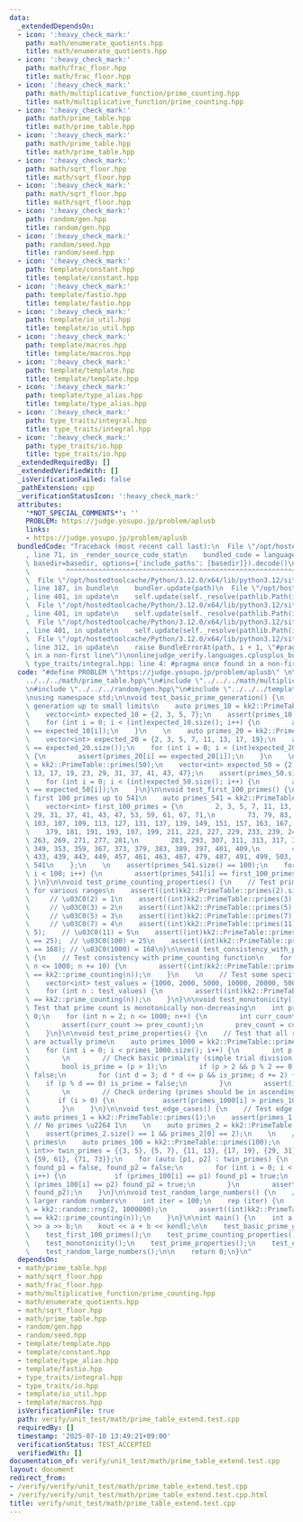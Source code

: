 ```yaml
---
data:
  _extendedDependsOn:
  - icon: ':heavy_check_mark:'
    path: math/enumerate_quotients.hpp
    title: math/enumerate_quotients.hpp
  - icon: ':heavy_check_mark:'
    path: math/frac_floor.hpp
    title: math/frac_floor.hpp
  - icon: ':heavy_check_mark:'
    path: math/multiplicative_function/prime_counting.hpp
    title: math/multiplicative_function/prime_counting.hpp
  - icon: ':heavy_check_mark:'
    path: math/prime_table.hpp
    title: math/prime_table.hpp
  - icon: ':heavy_check_mark:'
    path: math/prime_table.hpp
    title: math/prime_table.hpp
  - icon: ':heavy_check_mark:'
    path: math/sqrt_floor.hpp
    title: math/sqrt_floor.hpp
  - icon: ':heavy_check_mark:'
    path: math/sqrt_floor.hpp
    title: math/sqrt_floor.hpp
  - icon: ':heavy_check_mark:'
    path: random/gen.hpp
    title: random/gen.hpp
  - icon: ':heavy_check_mark:'
    path: random/seed.hpp
    title: random/seed.hpp
  - icon: ':heavy_check_mark:'
    path: template/constant.hpp
    title: template/constant.hpp
  - icon: ':heavy_check_mark:'
    path: template/fastio.hpp
    title: template/fastio.hpp
  - icon: ':heavy_check_mark:'
    path: template/io_util.hpp
    title: template/io_util.hpp
  - icon: ':heavy_check_mark:'
    path: template/macros.hpp
    title: template/macros.hpp
  - icon: ':heavy_check_mark:'
    path: template/template.hpp
    title: template/template.hpp
  - icon: ':heavy_check_mark:'
    path: template/type_alias.hpp
    title: template/type_alias.hpp
  - icon: ':heavy_check_mark:'
    path: type_traits/integral.hpp
    title: type_traits/integral.hpp
  - icon: ':heavy_check_mark:'
    path: type_traits/io.hpp
    title: type_traits/io.hpp
  _extendedRequiredBy: []
  _extendedVerifiedWith: []
  _isVerificationFailed: false
  _pathExtension: cpp
  _verificationStatusIcon: ':heavy_check_mark:'
  attributes:
    '*NOT_SPECIAL_COMMENTS*': ''
    PROBLEM: https://judge.yosupo.jp/problem/aplusb
    links:
    - https://judge.yosupo.jp/problem/aplusb
  bundledCode: "Traceback (most recent call last):\n  File \"/opt/hostedtoolcache/Python/3.12.0/x64/lib/python3.12/site-packages/onlinejudge_verify/documentation/build.py\"\
    , line 71, in _render_source_code_stat\n    bundled_code = language.bundle(stat.path,\
    \ basedir=basedir, options={'include_paths': [basedir]}).decode()\n          \
    \         ^^^^^^^^^^^^^^^^^^^^^^^^^^^^^^^^^^^^^^^^^^^^^^^^^^^^^^^^^^^^^^^^^^^^^^^^^^^^^^^^^\n\
    \  File \"/opt/hostedtoolcache/Python/3.12.0/x64/lib/python3.12/site-packages/onlinejudge_verify/languages/cplusplus.py\"\
    , line 187, in bundle\n    bundler.update(path)\n  File \"/opt/hostedtoolcache/Python/3.12.0/x64/lib/python3.12/site-packages/onlinejudge_verify/languages/cplusplus_bundle.py\"\
    , line 401, in update\n    self.update(self._resolve(pathlib.Path(included), included_from=path))\n\
    \  File \"/opt/hostedtoolcache/Python/3.12.0/x64/lib/python3.12/site-packages/onlinejudge_verify/languages/cplusplus_bundle.py\"\
    , line 401, in update\n    self.update(self._resolve(pathlib.Path(included), included_from=path))\n\
    \  File \"/opt/hostedtoolcache/Python/3.12.0/x64/lib/python3.12/site-packages/onlinejudge_verify/languages/cplusplus_bundle.py\"\
    , line 401, in update\n    self.update(self._resolve(pathlib.Path(included), included_from=path))\n\
    \  File \"/opt/hostedtoolcache/Python/3.12.0/x64/lib/python3.12/site-packages/onlinejudge_verify/languages/cplusplus_bundle.py\"\
    , line 312, in update\n    raise BundleErrorAt(path, i + 1, \"#pragma once found\
    \ in a non-first line\")\nonlinejudge_verify.languages.cplusplus_bundle.BundleErrorAt:\
    \ type_traits/integral.hpp: line 4: #pragma once found in a non-first line\n"
  code: "#define PROBLEM \"https://judge.yosupo.jp/problem/aplusb\" \n\n#include \"\
    ../../../math/prime_table.hpp\"\n#include \"../../../math/multiplicative_function/prime_counting.hpp\"\
    \n#include \"../../../random/gen.hpp\"\n#include \"../../../template/template.hpp\"\
    \nusing namespace std;\n\nvoid test_basic_prime_generation() {\n    // Test prime\
    \ generation up to small limits\n    auto primes_10 = kk2::PrimeTable::primes(10);\n\
    \    vector<int> expected_10 = {2, 3, 5, 7};\n    assert(primes_10.size() == expected_10.size());\n\
    \    for (int i = 0; i < (int)expected_10.size(); i++) {\n        assert(primes_10[i]\
    \ == expected_10[i]);\n    }\n    \n    auto primes_20 = kk2::PrimeTable::primes(20);\n\
    \    vector<int> expected_20 = {2, 3, 5, 7, 11, 13, 17, 19};\n    assert(primes_20.size()\
    \ == expected_20.size());\n    for (int i = 0; i < (int)expected_20.size(); i++)\
    \ {\n        assert(primes_20[i] == expected_20[i]);\n    }\n    \n    auto primes_50\
    \ = kk2::PrimeTable::primes(50);\n    vector<int> expected_50 = {2, 3, 5, 7, 11,\
    \ 13, 17, 19, 23, 29, 31, 37, 41, 43, 47};\n    assert(primes_50.size() == expected_50.size());\n\
    \    for (int i = 0; i < (int)expected_50.size(); i++) {\n        assert(primes_50[i]\
    \ == expected_50[i]);\n    }\n}\n\nvoid test_first_100_primes() {\n    // Test\
    \ first 100 primes up to 541\n    auto primes_541 = kk2::PrimeTable::primes(541);\n\
    \    vector<int> first_100_primes = {\n        2, 3, 5, 7, 11, 13, 17, 19, 23,\
    \ 29, 31, 37, 41, 43, 47, 53, 59, 61, 67, 71,\n        73, 79, 83, 89, 97, 101,\
    \ 103, 107, 109, 113, 127, 131, 137, 139, 149, 151, 157, 163, 167, 173,\n    \
    \    179, 181, 191, 193, 197, 199, 211, 223, 227, 229, 233, 239, 241, 251, 257,\
    \ 263, 269, 271, 277, 281,\n        283, 293, 307, 311, 313, 317, 331, 337, 347,\
    \ 349, 353, 359, 367, 373, 379, 383, 389, 397, 401, 409,\n        419, 421, 431,\
    \ 433, 439, 443, 449, 457, 461, 463, 467, 479, 487, 491, 499, 503, 509, 521, 523,\
    \ 541\n    };\n    \n    assert(primes_541.size() == 100);\n    for (int i = 0;\
    \ i < 100; i++) {\n        assert(primes_541[i] == first_100_primes[i]);\n   \
    \ }\n}\n\nvoid test_prime_counting_properties() {\n    // Test prime counting\
    \ for various ranges\n    assert((int)kk2::PrimeTable::primes(2).size() == 1);\
    \     // \u03C0(2) = 1\n    assert((int)kk2::PrimeTable::primes(3).size() == 2);\
    \     // \u03C0(3) = 2\n    assert((int)kk2::PrimeTable::primes(5).size() == 3);\
    \     // \u03C0(5) = 3\n    assert((int)kk2::PrimeTable::primes(7).size() == 4);\
    \     // \u03C0(7) = 4\n    assert((int)kk2::PrimeTable::primes(11).size() ==\
    \ 5);    // \u03C0(11) = 5\n    assert((int)kk2::PrimeTable::primes(100).size()\
    \ == 25);  // \u03C0(100) = 25\n    assert((int)kk2::PrimeTable::primes(1000).size()\
    \ == 168); // \u03C0(1000) = 168\n}\n\nvoid test_consistency_with_prime_counting()\
    \ {\n    // Test consistency with prime_counting function\n    for (int n = 2;\
    \ n <= 1000; n += 10) {\n        assert((int)kk2::PrimeTable::primes(n).size()\
    \ == kk2::prime_counting(n));\n    }\n    \n    // Test some specific larger values\n\
    \    vector<int> test_values = {1000, 2000, 5000, 10000, 20000, 50000, 100000};\n\
    \    for (int n : test_values) {\n        assert((int)kk2::PrimeTable::primes(n).size()\
    \ == kk2::prime_counting(n));\n    }\n}\n\nvoid test_monotonicity() {\n    //\
    \ Test that prime count is monotonically non-decreasing\n    int prev_count =\
    \ 0;\n    for (int n = 2; n <= 1000; n++) {\n        int curr_count = (int)kk2::PrimeTable::primes(n).size();\n\
    \        assert(curr_count >= prev_count);\n        prev_count = curr_count;\n\
    \    }\n}\n\nvoid test_prime_properties() {\n    // Test that all returned numbers\
    \ are actually prime\n    auto primes_1000 = kk2::PrimeTable::primes(1000);\n\
    \    for (int i = 0; i < primes_1000.size(); i++) {\n        int p = primes_1000[i];\n\
    \        \n        // Check basic primality (simple trial division for verification)\n\
    \        bool is_prime = (p > 1);\n        if (p > 2 && p % 2 == 0) is_prime =\
    \ false;\n        for (int d = 3; d * d <= p && is_prime; d += 2) {\n        \
    \    if (p % d == 0) is_prime = false;\n        }\n        assert(is_prime);\n\
    \        \n        // Check ordering (primes should be in ascending order)\n \
    \       if (i > 0) {\n            assert(primes_1000[i] > primes_1000[i-1]);\n\
    \        }\n    }\n}\n\nvoid test_edge_cases() {\n    // Test edge cases\n   \
    \ auto primes_1 = kk2::PrimeTable::primes(1);\n    assert(primes_1.size() == 0);\
    \ // No primes \u2264 1\n    \n    auto primes_2 = kk2::PrimeTable::primes(2);\n\
    \    assert(primes_2.size() == 1 && primes_2[0] == 2);\n    \n    // Test twin\
    \ primes\n    auto primes_100 = kk2::PrimeTable::primes(100);\n    vector<pair<int,\
    \ int>> twin_primes = {{3, 5}, {5, 7}, {11, 13}, {17, 19}, {29, 31}, {41, 43},\
    \ {59, 61}, {71, 73}};\n    for (auto [p1, p2] : twin_primes) {\n        bool\
    \ found_p1 = false, found_p2 = false;\n        for (int i = 0; i < primes_100.size();\
    \ i++) {\n            if (primes_100[i] == p1) found_p1 = true;\n            if\
    \ (primes_100[i] == p2) found_p2 = true;\n        }\n        assert(found_p1 &&\
    \ found_p2);\n    }\n}\n\nvoid test_random_large_numbers() {\n    // Test with\
    \ larger random numbers\n    int iter = 100;\n    rep (iter) {\n        int n\
    \ = kk2::random::rng(2, 1000000);\n        assert((int)kk2::PrimeTable::primes(n).size()\
    \ == kk2::prime_counting(n));\n    }\n}\n\nint main() {\n    int a, b;\n    kin\
    \ >> a >> b;\n    kout << a + b << kendl;\n\n    test_basic_prime_generation();\n\
    \    test_first_100_primes();\n    test_prime_counting_properties();\n    test_consistency_with_prime_counting();\n\
    \    test_monotonicity();\n    test_prime_properties();\n    test_edge_cases();\n\
    \    test_random_large_numbers();\n\n    return 0;\n}\n"
  dependsOn:
  - math/prime_table.hpp
  - math/sqrt_floor.hpp
  - math/frac_floor.hpp
  - math/multiplicative_function/prime_counting.hpp
  - math/enumerate_quotients.hpp
  - math/sqrt_floor.hpp
  - math/prime_table.hpp
  - random/gen.hpp
  - random/seed.hpp
  - template/template.hpp
  - template/constant.hpp
  - template/type_alias.hpp
  - template/fastio.hpp
  - type_traits/integral.hpp
  - type_traits/io.hpp
  - template/io_util.hpp
  - template/macros.hpp
  isVerificationFile: true
  path: verify/unit_test/math/prime_table_extend.test.cpp
  requiredBy: []
  timestamp: '2025-07-10 13:49:21+09:00'
  verificationStatus: TEST_ACCEPTED
  verifiedWith: []
documentation_of: verify/unit_test/math/prime_table_extend.test.cpp
layout: document
redirect_from:
- /verify/verify/unit_test/math/prime_table_extend.test.cpp
- /verify/verify/unit_test/math/prime_table_extend.test.cpp.html
title: verify/unit_test/math/prime_table_extend.test.cpp
---
```


